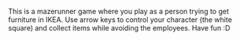 This is a mazerunner game where you play as a person trying to get furniture in IKEA. Use arrow keys to control your character (the white square) and collect items while avoiding the employees. Have fun :D
